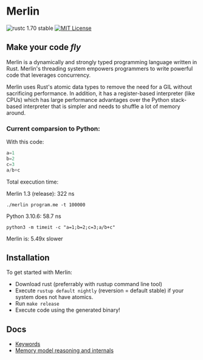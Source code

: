 # Merlin

![rustc 1.70 stable](https://img.shields.io/badge/rustc-1.70.0-brightgreen)
[![MIT License](https://img.shields.io/badge/License-MIT-informational)](LICENSE)

<h2><strong>Make your code <i>fly</i></strong></h2>

Merlin is a dynamically and strongly typed programming language written in Rust. Merlin's threading system empowers programmers to write powerful code that leverages concurrency.

Merlin uses Rust's atomic data types to remove the need for a GIL without sacrificing performance.
In addition, it has a register-based interpreter (like CPUs) which has large performance advantages over the Python stack-based interpreter that is simpler and needs to shuffle a lot of memory around.

### Current comparsion to Python:

With this code:
```Python
a=1
b=2
c=3
a/b+c
```
Total execution time:

Merlin 1.3 (release): 322 ns

`./merlin program.me -t 100000`

Python 3.10.6: 58.7 ns 

`python3 -m timeit -c "a=1;b=2;c=3;a/b+c"`

Merlin is: 5.49x slower

## Installation
To get started with Merlin:
- Download rust (preferrably with rustup command line tool)
- Execute `rustup default nightly` (reversion = default stable) if your system does not have atomics.
- Run `make release`
- Execute code using the generated binary!

## Docs
- [Keywords](docs/keywords.md)
- [Memory model reasoning and internals](docs/memory_model.md)